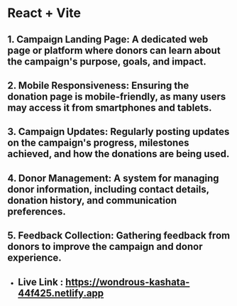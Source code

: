 # React + Vite
##  1. Campaign Landing Page: A dedicated web page or platform where donors can learn about the campaign's purpose, goals, and impact.
 ## 2. Mobile Responsiveness: Ensuring the donation page is mobile-friendly, as many users may access it from smartphones and tablets.
## 3. Campaign Updates: Regularly posting updates on the campaign's progress, milestones achieved, and how the donations are being used.
## 4. Donor Management: A system for managing donor information, including contact details, donation history, and communication preferences.
## 5. Feedback Collection: Gathering feedback from donors to improve the campaign and donor experience.


- ## Live Link : https://wondrous-kashata-44f425.netlify.app
